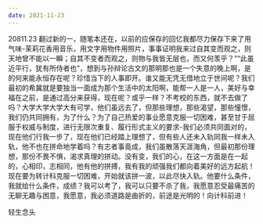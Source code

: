 ```yaml
---
date: 2021-11-23
---
```


20811.23 翻过新的一，随笔本还在，以前的应保存的回忆我都尽力保存下来了用气味-茉莉花香用音乐，用文字用物件用照片，事事证明我来过自其变而观之，则天地曾不能以一瞬；自其不变者而观之，则物与我皆无层也，而又何羡乎？”“此虽近平行，犹有所侍者也”，想到与孙辩论古文的那明那也是一个失意的晚上啊，是的何来能永恒存在呢？珍惜当下的人事即开。谁又能无凭无借地立于世间呢？我们最初的希冀就是要独当一面成为那个生活中的太阳啊，能帮一人是一人，美好与幸福在之前，是通过高分来获得，现在呢？或乎一样？不考校的东西，就不去做了吗？大学大学大学大有可学，他们虽远去了，但那些理想，那些渴望，那些憧憬，我们仍共同拥有，为了什么？为了自己热爱的事业愿意克服一切困难，甚至甘于屈服于权威与制度，进行无限次重复、履行形式主义的要求-我们必须共同面对的，现在他们行我一步了，现在他们已经踏上理想了，但有些人还未入轨同我一样未入轨，他不也在拼命地学着吗？有志者事竟成，我们虽散落天涯海角，但最初那份理想，那份不畏不惧，渴求真理的拼动。没有变，我们的心，在这一方面是在一起的，心相印，志相同，他有他的拼搏，我有我的顽强我们都向着美好的远方起航！现在要为转计科克服一切困难，开始就该拼一波，以此尽快入轨。他要什么条件，我就给什么条件，成绩？我可以考了，我可以只要不杀了我，我愿意忍受最痛苦的无聊无趣与困意，我愿意，我必须道路是曲折的，前途是光明的！向计科前进！

轻生念头
